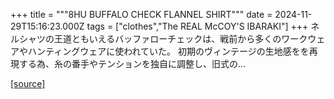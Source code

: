 +++
title = """8HU BUFFALO CHECK FLANNEL SHIRT"""
date = 2024-11-29T15:16:23.000Z
tags = ["clothes","The REAL McCOY'S IBARAKI"]
+++
ネルシャツの王道ともいえるバッファローチェックは、戦前から多くのワークウェアやハンティングウェアに使われていた。 初期のヴィンテージの生地感をを再現する為、糸の番手やテンションを独自に調整し、旧式の...

[[source]](https://the-realmccoys.ocnk.net/product/1310)
